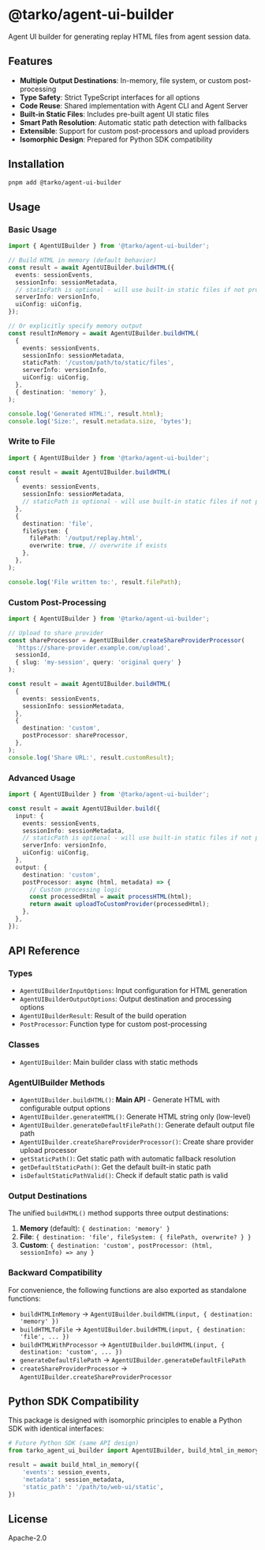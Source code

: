 # @tarko/agent-ui-builder

Agent UI builder for generating replay HTML files from agent session data.

## Features

- **Multiple Output Destinations**: In-memory, file system, or custom post-processing
- **Type Safety**: Strict TypeScript interfaces for all options
- **Code Reuse**: Shared implementation with Agent CLI and Agent Server
- **Built-in Static Files**: Includes pre-built agent UI static files
- **Smart Path Resolution**: Automatic static path detection with fallbacks
- **Extensible**: Support for custom post-processors and upload providers
- **Isomorphic Design**: Prepared for Python SDK compatibility

## Installation

```bash
pnpm add @tarko/agent-ui-builder
```

## Usage

### Basic Usage

```typescript
import { AgentUIBuilder } from '@tarko/agent-ui-builder';

// Build HTML in memory (default behavior)
const result = await AgentUIBuilder.buildHTML({
  events: sessionEvents,
  sessionInfo: sessionMetadata,
  // staticPath is optional - will use built-in static files if not provided
  serverInfo: versionInfo,
  uiConfig: uiConfig,
});

// Or explicitly specify memory output
const resultInMemory = await AgentUIBuilder.buildHTML(
  {
    events: sessionEvents,
    sessionInfo: sessionMetadata,
    staticPath: '/custom/path/to/static/files',
    serverInfo: versionInfo,
    uiConfig: uiConfig,
  },
  { destination: 'memory' },
);

console.log('Generated HTML:', result.html);
console.log('Size:', result.metadata.size, 'bytes');
```

### Write to File

```typescript
import { AgentUIBuilder } from '@tarko/agent-ui-builder';

const result = await AgentUIBuilder.buildHTML(
  {
    events: sessionEvents,
    sessionInfo: sessionMetadata,
    // staticPath is optional - will use built-in static files if not provided
  },
  {
    destination: 'file',
    fileSystem: {
      filePath: '/output/replay.html',
      overwrite: true, // overwrite if exists
    },
  },
);

console.log('File written to:', result.filePath);
```

### Custom Post-Processing

```typescript
import { AgentUIBuilder } from '@tarko/agent-ui-builder';

// Upload to share provider
const shareProcessor = AgentUIBuilder.createShareProviderProcessor(
  'https://share-provider.example.com/upload',
  sessionId,
  { slug: 'my-session', query: 'original query' }
);

const result = await AgentUIBuilder.buildHTML(
  {
    events: sessionEvents,
    sessionInfo: sessionMetadata,
  },
  {
    destination: 'custom',
    postProcessor: shareProcessor,
  },
);
console.log('Share URL:', result.customResult);
```

### Advanced Usage

```typescript
import { AgentUIBuilder } from '@tarko/agent-ui-builder';

const result = await AgentUIBuilder.build({
  input: {
    events: sessionEvents,
    sessionInfo: sessionMetadata,
    // staticPath is optional - will use built-in static files if not provided
    serverInfo: versionInfo,
    uiConfig: uiConfig,
  },
  output: {
    destination: 'custom',
    postProcessor: async (html, metadata) => {
      // Custom processing logic
      const processedHtml = await processHTML(html);
      return await uploadToCustomProvider(processedHtml);
    },
  },
});
```

## API Reference

### Types

- `AgentUIBuilderInputOptions`: Input configuration for HTML generation
- `AgentUIBuilderOutputOptions`: Output destination and processing options
- `AgentUIBuilderResult`: Result of the build operation
- `PostProcessor`: Function type for custom post-processing

### Classes

- `AgentUIBuilder`: Main builder class with static methods

### AgentUIBuilder Methods

- `AgentUIBuilder.buildHTML()`: **Main API** - Generate HTML with configurable output options
- `AgentUIBuilder.generateHTML()`: Generate HTML string only (low-level)
- `AgentUIBuilder.generateDefaultFilePath()`: Generate default output file path
- `AgentUIBuilder.createShareProviderProcessor()`: Create share provider upload processor
- `getStaticPath()`: Get static path with automatic fallback resolution
- `getDefaultStaticPath()`: Get the default built-in static path
- `isDefaultStaticPathValid()`: Check if default static path is valid

### Output Destinations

The unified `buildHTML()` method supports three output destinations:

1. **Memory** (default): `{ destination: 'memory' }`
2. **File**: `{ destination: 'file', fileSystem: { filePath, overwrite? } }`
3. **Custom**: `{ destination: 'custom', postProcessor: (html, sessionInfo) => any }`

### Backward Compatibility

For convenience, the following functions are also exported as standalone functions:
- `buildHTMLInMemory` → `AgentUIBuilder.buildHTML(input, { destination: 'memory' })`
- `buildHTMLToFile` → `AgentUIBuilder.buildHTML(input, { destination: 'file', ... })`
- `buildHTMLWithProcessor` → `AgentUIBuilder.buildHTML(input, { destination: 'custom', ... })`
- `generateDefaultFilePath` → `AgentUIBuilder.generateDefaultFilePath`
- `createShareProviderProcessor` → `AgentUIBuilder.createShareProviderProcessor`

## Python SDK Compatibility

This package is designed with isomorphic principles to enable a Python SDK with identical interfaces:

```python
# Future Python SDK (same API design)
from tarko_agent_ui_builder import AgentUIBuilder, build_html_in_memory

result = await build_html_in_memory({
    'events': session_events,
    'metadata': session_metadata,
    'static_path': '/path/to/web-ui/static',
})
```

## License

Apache-2.0
